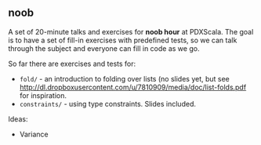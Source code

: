 noob
-----

A set of 20-minute talks and exercises for **noob hour** at PDXScala. The goal is to have a set of fill-in exercises with predefined tests, so we can talk through the subject and everyone can fill in code as we go.

So far there are exercises and tests for:

* `fold/` - an introduction to folding over lists (no slides yet, but see http://dl.dropboxusercontent.com/u/7810909/media/doc/list-folds.pdf for inspiration.
* `constraints/` - using type constraints. Slides included.

Ideas:

* Variance

